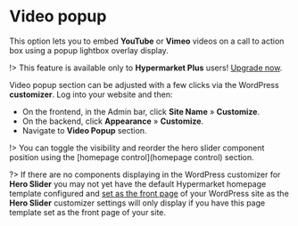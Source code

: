 # Video popup

This option lets you to embed **YouTube** or **Vimeo** videos on a call to action box using a popup lightbox overlay display.

!> This feature is available only to **Hypermarket Plus** users! [Upgrade now](https://www.mypreview.one).

Video popup section can be adjusted with a few clicks via the WordPress **customizer**. Log into your website and then:

* On the frontend, in the Admin bar, click **Site Name** » **Customize**.
* On the backend, click **Appearance** » **Customize**.
* Navigate to **Video Popup** section.

!> You can toggle the visibility and reorder the hero slider component position using the [homepage control](homepage control) section.

?> If there are no components displaying in the WordPress customizer for **Hero Slider** you may not yet have the default Hypermarket homepage template configured and [set as the front page](setup-homepage-template) of your WordPress site as the **Hero Slider** customizer settings will only display if you have this page template set as the front page of your site. 
